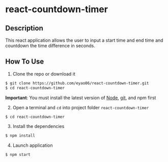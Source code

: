 # react-countdown-timer

## Description

This react application allows the user to input a start time and end time and countdown the time difference in seconds.

## How To Use

1) Clone the repo or download it

```bash
$ git clone https://github.com/eyao06/react-countdown-timer.git
$ cd react-countdown-timer
```

**Important**: You must install the latest version of [Node](https://nodejs.org/en/), [git](https://git-scm.com/downloads), and npm first

2) Open a terminal and `cd` into project folder `react-countdown-timer`

```bash
$ cd react-countdown-timer
```

3) Install the dependencies

```bash
$ npm install
```

4) Launch application

```bash
$ npm start
```
